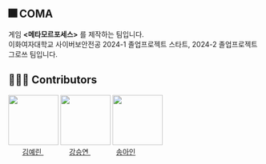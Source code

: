 ## 🎆 COMA

게임 **<메타모르포세스>** 를 제작하는 팀입니다.   
이화여자대학교 사이버보안전공 2024-1 졸업프로젝트 스타트, 2024-2 졸업프로젝트 그로쓰 팀입니다.

## 👨‍👧‍👧 Contributors

<img src="https://github.com/E-CyberGame/.github/assets/131231117/07d8ee41-d47d-442c-8457-aa738853eadd" width = "100" height = "100">
<img src="https://github.com/E-CyberGame/.github/assets/131231117/3953736e-dbdb-40fd-a68b-d039bf3ab4be" width = "100" height = "100">
<img src="https://github.com/E-CyberGame/.github/assets/131231117/8f2400fc-4995-4a5f-8d1a-4d54721c7afc" width = "100" height = "100"><br>
&nbsp&nbsp&nbsp&nbsp&nbsp&nbsp
<A href="https://github.com/yrinkin"> 김예린 </A> &nbsp&nbsp&nbsp&nbsp&nbsp&nbsp&nbsp&nbsp&nbsp&nbsp&nbsp&nbsp
<A href="https://github.com/SYEON10"> 강승연 </A> &nbsp&nbsp&nbsp&nbsp&nbsp&nbsp&nbsp&nbsp&nbsp&nbsp&nbsp&nbsp
<A href="https://github.com/Songein"> 송아인 </A>
